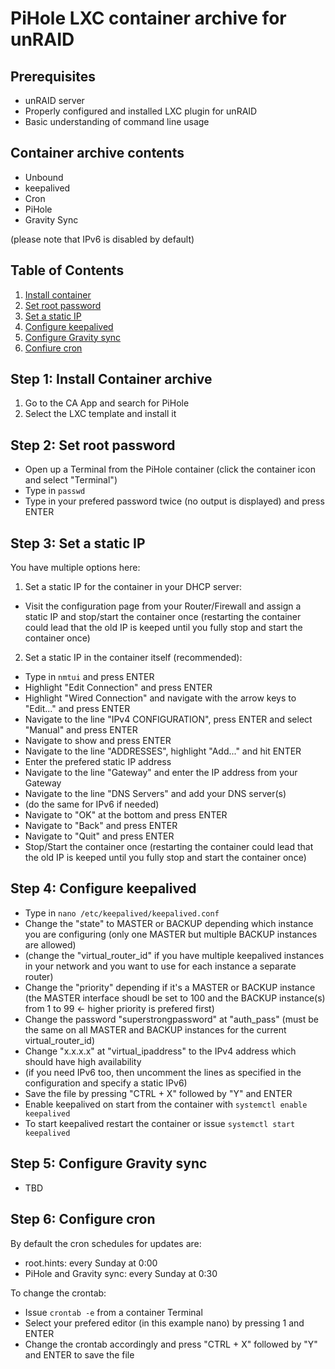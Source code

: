 # PiHole LXC container archive for unRAID

## Prerequisites

- unRAID server
- Properly configured and installed LXC plugin for unRAID
- Basic understanding of command line usage

## Container archive contents

- Unbound
- keepalived
- Cron
- PiHole
- Gravity Sync

(please note that IPv6 is disabled by default)

## Table of Contents

1. [Install container](#step-1-install-container-archive)
2. [Set root password](#step-2-set-root-password)
3. [Set a static IP](#step-3-set-a-static-ip)
4. [Configure keepalived](#step-4-configure-keepalived)
5. [Configure Gravity sync](#step-5-configure-gravity-sync)
6. [Confiure cron](#step-6-configure-cron)

## Step 1: Install Container archive

  1. Go to the CA App and search for PiHole
  2. Select the LXC template and install it

## Step 2: Set root password

  - Open up a Terminal from the PiHole container (click the container icon and select "Terminal")
  - Type in `passwd`
  - Type in your prefered password twice (no output is displayed) and press ENTER


## Step 3: Set a static IP

You have multiple options here:

  1. Set a static IP for the container in your DHCP server:
  - Visit the configuration page from your Router/Firewall and assign a static IP and stop/start the container once
    (restarting the container could lead that the old IP is keeped until you fully stop and start the container once)
  2. Set a static IP in the container itself (recommended):
  - Type in `nmtui` and press ENTER
  - Highlight "Edit Connection" and press ENTER
  - Highlight "Wired Connection" and navigate with the arrow keys to "Edit..." and press ENTER
  - Navigate to the line "IPv4 CONFIGURATION", press ENTER and select "Manual" and press ENTER
  - Navigate to show and press ENTER
  - Navigate to the line "ADDRESSES", highlight "Add..." and hit ENTER
  - Enter the prefered static IP address
  - Navigate to the line "Gateway" and enter the IP address from your Gateway
  - Navigate to the line "DNS Servers" and add your DNS server(s)
  - (do the same for IPv6 if needed)
  - Navigate to "OK" at the bottom and press ENTER
  - Navigate to "Back" and press ENTER
  - Navigate to "Quit" and press ENTER
  - Stop/Start the container once
    (restarting the container could lead that the old IP is keeped until you fully stop and start the container once)

## Step 4: Configure keepalived

  - Type in `nano /etc/keepalived/keepalived.conf`
  - Change the "state" to MASTER or BACKUP depending which instance you are configuring (only one MASTER but multiple BACKUP instances are allowed)
  - (change the "virtual_router_id" if you have multiple keepalived instances in your network and you want to use for each instance a separate router)
  - Change the "priority" depending if it's a MASTER or BACKUP instance
    (the MASTER interface shoudl be set to 100 and the BACKUP instance(s) from 1 to 99 <- higher priority is prefered first)
  - Change the password "superstrongpassword" at "auth_pass" (must be the same on all MASTER and BACKUP instances for the current virtual_router_id)
  - Change "x.x.x.x" at "virtual_ipaddress" to the IPv4 address which should have high availability
  - (if you need IPv6 too, then uncomment the lines as specified in the configuration and specify a static IPv6)
  - Save the file by pressing "CTRL + X" followed by "Y" and ENTER
  - Enable keepalived on start from the container with `systemctl enable keepalived`
  - To start keepalived restart the container or issue `systemctl start keepalived` 

## Step 5: Configure Gravity sync

  - TBD

## Step 6: Configure cron

By default the cron schedules for updates are:
  - root.hints: every Sunday at 0:00
  - PiHole and Gravity sync: every Sunday at 0:30

To change the crontab:
- Issue `crontab -e` from a container Terminal
- Select your prefered editor (in this example nano) by pressing 1 and ENTER
- Change the crontab accordingly and press "CTRL + X" followed by "Y" and ENTER to save the file
